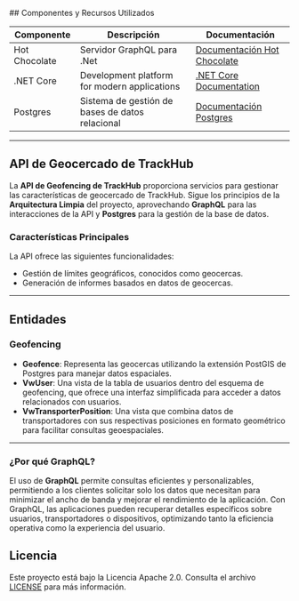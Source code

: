 ﻿﻿## Componentes y Recursos Utilizados

| Componente                | Descripción                                             | Documentación                                                                 |
|---------------------------|---------------------------------------------------------|-------------------------------------------------------------------------------|
| Hot Chocolate             | Servidor GraphQL para .Net        | [Documentación Hot Chocolate](https://chillicream.com/docs/hotchocolate/v13)                           |
| .NET Core                 | Development platform for modern applications          | [.NET Core Documentation](https://learn.microsoft.com/en-us/dotnet/core/whats-new/dotnet-9/overview) |
| Postgres                  | Sistema de gestión de bases de datos relacional         | [Documentación Postgres](https://www.postgresql.org/)                         |

---

## API de Geocercado de TrackHub

La **API de Geofencing de TrackHub** proporciona servicios para gestionar las características de geocercado de TrackHub. Sigue los principios de la **Arquitectura Limpia** del proyecto, aprovechando **GraphQL** para las interacciones de la API y **Postgres** para la gestión de la base de datos.

### Características Principales

La API ofrece las siguientes funcionalidades:
- Gestión de límites geográficos, conocidos como geocercas.
- Generación de informes basados en datos de geocercas.

---

## Entidades

### Geofencing

- **Geofence**: Representa las geocercas utilizando la extensión PostGIS de Postgres para manejar datos espaciales.
- **VwUser**: Una vista de la tabla de usuarios dentro del esquema de geofencing, que ofrece una interfaz simplificada para acceder a datos relacionados con usuarios.
- **VwTransporterPosition**: Una vista que combina datos de transportadores con sus respectivas posiciones en formato geométrico para facilitar consultas geoespaciales.

---

### ¿Por qué GraphQL?

El uso de **GraphQL** permite consultas eficientes y personalizables, permitiendo a los clientes solicitar solo los datos que necesitan para minimizar el ancho de banda y mejorar el rendimiento de la aplicación. Con GraphQL, las aplicaciones pueden recuperar detalles específicos sobre usuarios, transportadores o dispositivos, optimizando tanto la eficiencia operativa como la experiencia del usuario.

## Licencia

Este proyecto está bajo la Licencia Apache 2.0. Consulta el archivo [LICENSE](https://www.apache.org/licenses/LICENSE-2.0) para más información.